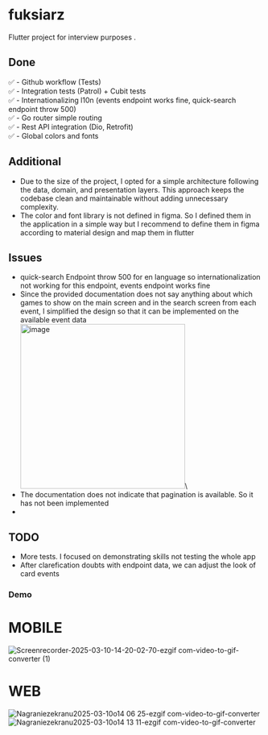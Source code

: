 # fuksiarz

Flutter project for interview purposes .

## Done

✅ - Github workflow (Tests)\
✅ - Integration tests (Patrol) + Cubit tests\
✅ - Internationalizing l10n (events endpoint works fine, quick-search endpoint throw 500)\
✅ - Go router simple routing \
✅ - Rest API integration (Dio, Retrofit)\
✅ - Global colors and fonts


## Additional
- Due to the size of the project, I opted for a simple architecture following the data, domain, and presentation layers. This approach keeps the codebase clean and maintainable without adding unnecessary complexity.
- The color and font library is not defined in figma.  So I defined them in the application in a simple way but I recommend to define them in figma according to material design and map them in flutter 

## Issues

- quick-search Endpoint throw 500 for en language so internationalization not working for this endpoint, events endpoint works fine
- Since the provided documentation does not say anything about which games to show on the main screen and in the search screen from each event, I simplified the design so that it can be implemented on the available event data  
<img width="327" alt="image" src="https://github.com/user-attachments/assets/3bd320dc-9820-4edd-8b29-e0c96fa30ff9" />\
- The documentation does not indicate that pagination is available. So it has not been implemented
- 
## TODO
- More tests. I focused on demonstrating skills not testing the whole app
- After clarefication doubts with endpoint data, we can adjust the look of card events

### Demo

# MOBILE
![Screenrecorder-2025-03-10-14-20-02-70-ezgif com-video-to-gif-converter (1)](https://github.com/user-attachments/assets/fa559066-e585-4c13-8a55-11c92a159b5e)

# WEB

![Nagraniezekranu2025-03-10o14 06 25-ezgif com-video-to-gif-converter](https://github.com/user-attachments/assets/64570912-278a-4af6-abf7-99e8ce66fdcd)
![Nagraniezekranu2025-03-10o14 13 11-ezgif com-video-to-gif-converter](https://github.com/user-attachments/assets/2dead3c6-98c1-4c23-9712-6d8048d7cfa1)
